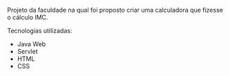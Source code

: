 Projeto da faculdade na qual foi proposto criar uma calculadora que fizesse o cálculo IMC.

Tecnologias utilizadas:

- Java Web
- Servlet
- HTML
- CSS

